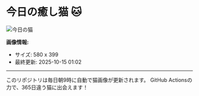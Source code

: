 # 今日の癒し猫 🐱

![今日の猫](https://cdn2.thecatapi.com/images/ccs.jpg)

**画像情報:**
- サイズ: 580 x 399
- 最終更新: 2025-10-15 01:02

---

このリポジトリは毎日朝9時に自動で猫画像が更新されます。
GitHub Actionsの力で、365日違う猫に出会えます！
